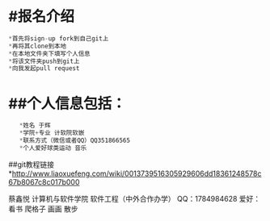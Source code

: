 ﻿#报名介绍
============
```js
*首先将sign-up fork到自己git上
*再将其clone到本地
*在本地文件夹下填写个人信息
*将该文件夹push到git上
*向我发起pull request
```
##个人信息包括：
=========
```js
   *姓名 于辉
   *学院+专业 计软院软嵌
   *联系方式（微信或者QQ）QQ351866565
   *个人爱好球类运动 音乐
```
##git教程链接
*http://www.liaoxuefeng.com/wiki/0013739516305929606dd18361248578c67b8067c8c017b000

蔡鑫悦
计算机与软件学院 软件工程（中外合作办学）
QQ：1784984628
爱好：看书 爬格子 画画 散步